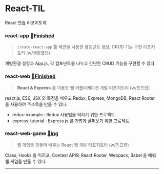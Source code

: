 # React-TIL

React 연습 리포지토리

### react-app [📁Finished](https://github.com/yoonsoyoung/React-TIL/tree/main/react-app)

> `create-react-app` 툴 체인을 사용한 컴포넌트 생성, CRUD 기능 구현 리포지토리 (w/생활코딩)

개발환경 설정과 App.js, 각 컴포넌트를 나누고 간단한 CRUD 기능을 구현할 수 있다.

### react-web [📂Finished](https://github.com/yoonsoyoung/React-TIL/tree/main/react-web)

> **React & Express** 를 이용한 웹 어플리케이션 개발 리포지토리 (w/인프런)

react.js, ES6, JSX 의 특징을 배우고 Redux, Express, MongoDB, React Router 를 사용하여 주소록을 만들 수 있다.

- redux-example : Redux 사용법을 익히기 위한 프로젝트
- express-tutorial : Express js 를 가볍게 살펴보기 위한 프로젝트

### react-web-game [📂ing](https://github.com/yoonsoyoung/React-TIL/tree/main/react-web-game)

> 웹 게임을 만들며 배우는 React 웹 개발 리포지토리 (w/인프런)

Class, Hooks 를 익히고, Context API와 React Router, Webpack, Babel 을 배워 웹 게임을 만들 수 있다.

---
